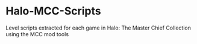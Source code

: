 # Halo-MCC-Scripts
Level scripts extracted for each game in Halo: The Master Chief Collection using the MCC mod tools
